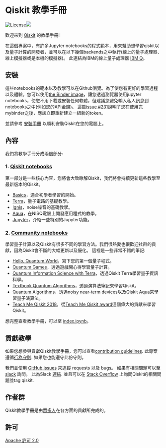 # Qiskit 教學手冊
[![License](https://img.shields.io/github/license/Qiskit/qiskit-tutorials.svg?style=popout-square)](https://opensource.org/licenses/Apache-2.0)[![](https://img.shields.io/github/release/Qiskit/qiskit-tutorials.svg?style=popout-square)](https://github.com/Qiskit/qiskit-tutorials/releases)

歡迎來到 [Qiskit](https://www.qiskit.org/) 的教學手冊!

在這個專案中，有許多Jupyter notebooks的程式範本，用來幫助想學習qiskit以及量子計算的開發者，並可以在以下幾個backends之中執行(線上的量子處理器、線上模擬器或是本機的模擬器)。 此連結為IBM的線上量子處理器 [IBM Q](https://quantumexperience.ng.bluemix.net/qx/devices)。

## 安裝

這些notebooks的範本以及教學可以在Github瀏覽。為了使您有更好的學習過程以及體驗。您可以使用[the Binder image](https://mybinder.org/v2/gh/Qiskit/qiskit-tutorial/master?filepath=index.ipynb)，讓您透過瀏覽器使用jupyter notebooks，使您不用下載或安裝任何軟體，但建議您避免輸入私人訊息到notebooks之中(例如您的API金鑰)。 這篇[issue #231](https://github.com/Qiskit/qiskit-tutorial/issues/231)說明了您在使用完mybinder之後，應該立即重新建立一組新的token。

並請參考 [安裝手冊](INSTALL.md) 以順利安裝Qiskit在您的電腦上。

## 內容

我們將教學手冊分成兩個部分:

### 1. [Qiskit notebooks](qiskit/)<a id='qiskit'></a>

第一部分是一些核心內容，您將會大致瞭解Qiskit，我們將會持續更新這些教學至最新版本的Qiskit。
- [Basics](qiskit/basics)，適合初學者學習的開始。
- [Terra](qiskit/terra)，量子電路的基礎教學。
- [Ignis](qiskit/ignis)，noise噪音的基礎教學。
- [Aqua](qiskit/aqua)，在NISQ電腦上開發應用程式的教學。
- [Jupyter](qiskit/jupyter)，介紹一些特別的Jupyter功能。

### 2. [Community notebooks](community/)<a id='community'></a>

學習量子計算以及Qiskit有很多不同的學習方法。我們很熱愛也很歡迎社群的貢獻，因為Qiskit會不斷的大幅更新以及優化。
這裡是一些非常不錯的筆記:
- [Hello, Quantum World](community/hello_world/)，寫下您的第一個量子程式。
- [Quantum Games](community/games/)，透過遊戲開心得學習量子計算。
- [Quantum Information Science with Terra](community/terra/)，透過Qiskit Terra學習量子資訊科學。
- [Textbook Quantum Algorithms](community/algorithms/)，透過演算法筆記來學習Qiskit。
- [Quantum Algorithms](community/aqua/)，透過noisy near-term devices以及Qiskit Aqua來學習量子演算法。
- [Teach Me Qiskit 2018](community/awards/teach_me_qiskit_2018/)，從[Teach Me Qiskit award](https://www.ibm.com/blogs/research/2018/06/teach-qiskit-winner/)這個偉大的貢獻來學習Qiskit。

想完整查看教學手冊，可以至 [index.ipynb](index.ipynb)。

## 貢獻教學

如果您想參與貢獻Qiskit教學手冊，您可以查看[contribution guidelines](.github/CONTRIBUTING.rst). 此專案遵循[行為守則](.github/CODE_OF_CONDUCT.md). 如果您也能遵守此份守則。

我們並使用 [GitHub issues](https://github.com/Qiskit/qiskit-tutorials/issues) 來追蹤 requests 以及 bugs。 如果有相關問題可以至 [slack](https://qiskit.slack.com) 詢問。 此為Slack [連結](https://join.slack.com/t/qiskit/shared_invite/enQtNDc2NjUzMjE4Mzc0LTMwZmE0YTM4ZThiNGJmODkzN2Y2NTNlMDIwYWNjYzA2ZmM1YTRlZGQ3OGM0NjcwMjZkZGE0MTA4MGQ1ZTVmYzk). 並且可以在 [Stack Overflow](https://stackoverflow.com/questions/tagged/qiskit) 上詢問Qiskit的相關問題並tag qiskit.

## 作者群

Qiskit教學手冊是由[眾多人](https://github.com/Qiskit/qiskit-tutorials/graphs/contributors)在各方面的貢獻所完成的。

## 許可

[Apache 許可 2.0](LICENSE.txt)
